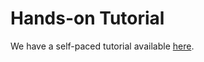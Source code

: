 # Hands-on Tutorial

We have a self-paced tutorial available 
[here](https://popperized.github.io/swc-lesson).
